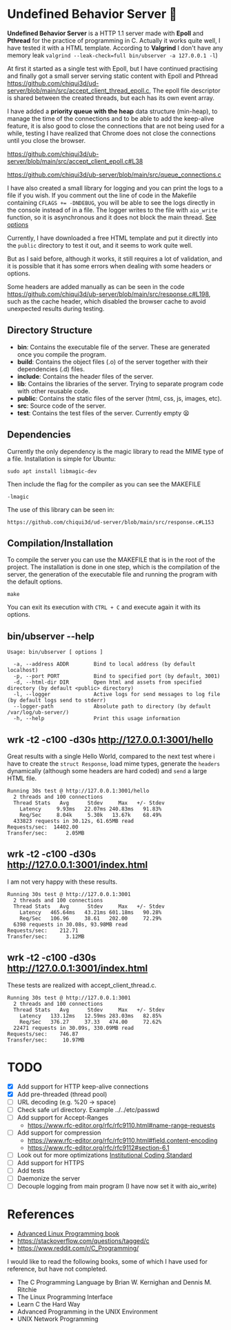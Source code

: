 # Undefined Behavior Server 👀

**Undefined Behavior Server** is a HTTP 1.1 server made with **Epoll** and **Pthread** for the practice of programming in C. Actually it works quite well, I have tested it with a HTML template. According to **Valgrind** I don't have any memory leak `valgrind --leak-check=full bin/ubserver -a 127.0.0.1 -l`)

At first it started as a single test with Epoll, but I have continued practising and finally got a small server serving static content with Epoll and Pthread https://github.com/chiqui3d/ud-server/blob/main/src/accept_client_thread_epoll.c, The epoll file descriptor is shared between the created threads, but each has its own event array.

I have added a **priority queue with the heap** data structure (min-heap), to manage the time of the connections and to be able to add the keep-alive feature, it is also good to close the connections that are not being used for a while, testing I have realized that Chrome does not close the connections until you close the browser.

https://github.com/chiqui3d/ub-server/blob/main/src/accept_client_epoll.c#L38

https://github.com/chiqui3d/ub-server/blob/main/src/queue_connections.c

I have also created a small library for logging and you can print the logs to a file if you wish. If you comment out the line of code in the Makefile containing `CFLAGS += -DNDEBUG`, you will be able to see the logs directly in the console instead of in a file. The logger writes to the file with `aio_write` function, so it is asynchronous and it does not block the main thread. [See options](#binubserver---help)

Currently, I have downloaded a free HTML template and put it directly into the `public` directory to test it out, and it seems to work quite well.

But as I said before, although it works, it still requires a lot of validation, and it is possible that it has some errors when dealing with some headers or options.

Some headers are added manually as can be seen in the code https://github.com/chiqui3d/ub-server/blob/main/src/response.c#L198, such as the cache header, which disabled the browser cache to avoid unexpected results during testing.

## Directory Structure

* **bin**: Contains the executable file of the server. These are generated once you compile the program.
* **build**: Contains the object files (.o) of the server together with their dependencies (.d) files.
* **include**: Contains the header files of the server.
* **lib**: Contains the libraries of the server. Trying to separate program code with other reusable code.
* **public**: Contains the static files of the server (html, css, js, images, etc).
* **src**: Source code of the server.
* **test**: Contains the test files of the server. Currently empty 😫

## Dependencies
Currently the only dependency is the magic library to read the MIME type of a file. Installation is simple for Ubuntu:

```
sudo apt install libmagic-dev
```
Then include the flag for the compiler as you can see the MAKEFILE

```
-lmagic
```
The use of this library can be seen in:

    https://github.com/chiqui3d/ud-server/blob/main/src/response.c#L153


## Compilation/Installation

To compile the server you can use the MAKEFILE that is in the root of the project. The installation is done in one step, which is the compilation of the server, the generation of the executable file and running the program with the default options.

```
make
```
You can exit its execution with `CTRL + C` and execute again it with its options.

## bin/ubserver --help

```
Usage: bin/ubserver [ options ]

  -a, --address ADDR        Bind to local address (by default localhost)
  -p, --port PORT           Bind to specified port (by default, 3001)
  -d, --html-dir DIR        Open html and assets from specified directory (by default <public> directory)
  -l, --logger              Active logs for send messages to log file (by default logs send to stderr)
  --logger-path             Absolute path to directory (by default /var/log/ub-server/)
  -h, --help                Print this usage information

```
##  wrk -t2 -c100 -d30s http://127.0.0.1:3001/hello
Great results with a single Hello World, compared to the next test where i have to create the `struct Response`, load mime types, generate the `headers` dynamically (although some headers are hard coded) and `send` a large HTML file.

```
Running 30s test @ http://127.0.0.1:3001/hello
  2 threads and 100 connections
  Thread Stats   Avg      Stdev     Max   +/- Stdev
    Latency     9.93ms   22.07ms 240.83ms   91.83%
    Req/Sec     8.04k     5.30k   13.67k    68.49%
  433823 requests in 30.12s, 61.65MB read
Requests/sec:  14402.00
Transfer/sec:      2.05MB

```

##  wrk -t2 -c100 -d30s http://127.0.0.1:3001/index.html
I am not very happy with these results.

```
Running 30s test @ http://127.0.0.1:3001
  2 threads and 100 connections
  Thread Stats   Avg      Stdev     Max   +/- Stdev
    Latency   465.64ms   43.21ms 601.18ms   90.28%
    Req/Sec   106.96     38.61   202.00     72.29%
  6398 requests in 30.08s, 93.98MB read
Requests/sec:    212.71
Transfer/sec:      3.12MB

```
##  wrk -t2 -c100 -d30s http://127.0.0.1:3001/index.html
These tests are realized with accept_client_thread.c.
```
Running 30s test @ http://127.0.0.1:3001
  2 threads and 100 connections
  Thread Stats   Avg      Stdev     Max   +/- Stdev
    Latency   133.12ms   12.59ms 283.03ms   82.85%
    Req/Sec   376.27     37.33   474.00     72.62%
  22471 requests in 30.09s, 330.09MB read
Requests/sec:    746.87
Transfer/sec:     10.97MB
```

# TODO

* [x] Add support for HTTP keep-alive connections
* [x] Add pre-threaded (thread pool)
* [ ] URL decoding (e.g. %20 -> space)
* [ ] Check safe url directory. Example ../../etc/passwd
* [ ] Add support for Accept-Ranges 
     * https://www.rfc-editor.org/rfc/rfc9110.html#name-range-requests
* [ ] Add support for compression
     * https://www.rfc-editor.org/rfc/rfc9110.html#field.content-encoding
     * https://www.rfc-editor.org/rfc/rfc9112#section-6.1
* [ ] Look out for more optimizations [Institutional Coding Standard](https://yurichev.com/mirrors/C/JPL_Coding_Standard_C.pdf)
* [ ] Add support for HTTPS
* [ ] Add tests
* [ ] Daemonize the server
* [ ] Decouple logging from main program (I have now set it with aio_write)

# References

* [Advanced Linux Programming book](https://mentorembedded.github.io/advancedlinuxprogramming/)
* https://stackoverflow.com/questions/tagged/c
* https://www.reddit.com/r/C_Programming/

I would like to read the following books, some of which I have used for reference, but have not completed.

* The C Programming Language by Brian W. Kernighan and Dennis M. Ritchie 
* The Linux Programming Interface
* Learn C the Hard Way
* Advanced Programming in the UNIX Environment
* UNIX Network Programming